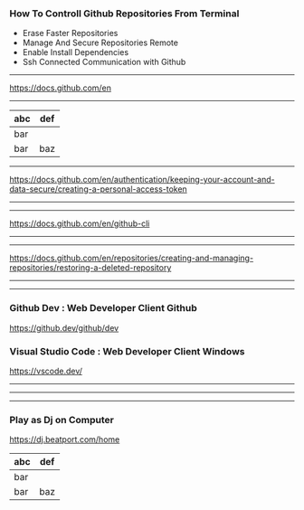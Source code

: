 
### How To Controll Github Repositories From Terminal 

- Erase Faster Repositories
- Manage And Secure Repositories Remote
- Enable Install Dependencies 
- Ssh Connected Communication with Github 

----------------

https://docs.github.com/en

----------------

<table>
<thead>
<tr>
<th>abc</th>
<th>def</th>
</tr>
</thead>
<tbody>
<tr>
<td>bar</td>
<td></td>
</tr>
<tr>
<td>bar</td>
<td>baz</td>
</tr>
</tbody>
</table>

----------------


https://docs.github.com/en/authentication/keeping-your-account-and-data-secure/creating-a-personal-access-token

----------------


----------------

https://docs.github.com/en/github-cli


----------------


----------------


https://docs.github.com/en/repositories/creating-and-managing-repositories/restoring-a-deleted-repository




----------------






----------------


### Github Dev : Web Developer Client Github 

https://github.dev/github/dev




### Visual Studio Code : Web Developer Client Windows 



https://vscode.dev/

----------------

----------------


----------------

### Play as Dj on Computer 

https://dj.beatport.com/home





<table>
<thead>
<tr>
<th>abc</th>
<th>def</th>
</tr>
</thead>
<tbody>
<tr>
<td>bar</td>
<td></td>
</tr>
<tr>
<td>bar</td>
<td>baz</td>
</tr>
</tbody>
</table>
